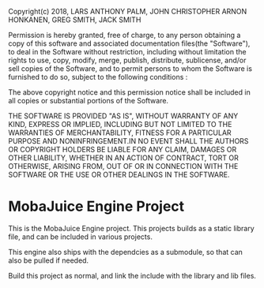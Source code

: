 Copyright(c) 2018, LARS ANTHONY PALM, JOHN CHRISTOPHER ARNON HONKANEN, GREG SMITH, JACK SMITH

Permission is hereby granted, free of charge, to any person obtaining a copy
of this software and associated documentation files(the "Software"), to deal
in the Software without restriction, including without limitation the rights
to use, copy, modify, merge, publish, distribute, sublicense, and/or sell
copies of the Software, and to permit persons to whom the Software is
furnished to do so, subject to the following conditions :

The above copyright notice and this permission notice shall be included in all
copies or substantial portions of the Software.

THE SOFTWARE IS PROVIDED "AS IS", WITHOUT WARRANTY OF ANY KIND, EXPRESS OR
IMPLIED, INCLUDING BUT NOT LIMITED TO THE WARRANTIES OF MERCHANTABILITY,
FITNESS FOR A PARTICULAR PURPOSE AND NONINFRINGEMENT.IN NO EVENT SHALL THE
AUTHORS OR COPYRIGHT HOLDERS BE LIABLE FOR ANY CLAIM, DAMAGES OR OTHER
LIABILITY, WHETHER IN AN ACTION OF CONTRACT, TORT OR OTHERWISE, ARISING FROM,
OUT OF OR IN CONNECTION WITH THE SOFTWARE OR THE USE OR OTHER DEALINGS IN THE
SOFTWARE. 


# MobaJuice Engine Project

This is the MobaJuice Engine project. This projects builds as a static library file, and can be included in various projects.

This engine also ships with the dependcies as a submodule, so that can also be pulled if needed.

Build this project as normal, and link the include with the library and lib files.

